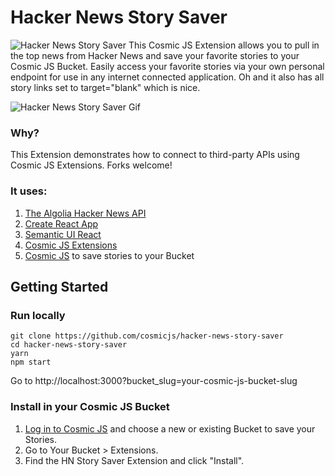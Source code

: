 # Hacker News Story Saver
![Hacker News Story Saver](https://cosmicjs.com/uploads/92d1fe20-6736-11e7-93bc-378cbd5c667a-hn-cosmic.jpg)
This Cosmic JS Extension allows you to pull in the top news from Hacker News and save your favorite stories to your Cosmic JS Bucket.  Easily access your favorite stories via your own personal endpoint for use in any internet connected application.  Oh and it also has all story links set to target="blank" which is nice.

![Hacker News Story Saver Gif](https://cosmicjs.com/uploads/24ab0760-6737-11e7-aedc-4bbbfe350faa-hn-cosmic.gif)

### Why?
This Extension demonstrates how to connect to third-party APIs using Cosmic JS Extensions.  Forks welcome!

### It uses:
1. [The Algolia Hacker News API](https://hn.algolia.com/api)
2. [Create React App](https://github.com/facebookincubator/create-react-app)
3. [Semantic UI React](http://react.semantic-ui.com/)
4. [Cosmic JS Extensions](https://cosmicjs.com/extensions)
5. [Cosmic JS](https://cosmicjs.com) to save stories to your Bucket

## Getting Started
### Run locally
```
git clone https://github.com/cosmicjs/hacker-news-story-saver
cd hacker-news-story-saver
yarn
npm start
```
Go to http://localhost:3000?bucket_slug=your-cosmic-js-bucket-slug
### Install in your Cosmic JS Bucket
1. [Log in to Cosmic JS](https://cosmicjs.com) and choose a new or existing Bucket to save your Stories.
2. Go to Your Bucket > Extensions.
3. Find the HN Story Saver Extension and click "Install".
